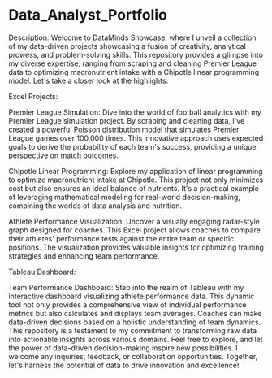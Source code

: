 # Data_Analyst_Portfolio
Description:
Welcome to DataMinds Showcase, where I unveil a collection of my data-driven projects showcasing a fusion of creativity, analytical prowess, and problem-solving skills. This repository provides a glimpse into my diverse expertise, ranging from scraping and cleaning Premier League data to optimizing macronutrient intake with a Chipotle linear programming model. Let's take a closer look at the highlights:

Excel Projects:

Premier League Simulation:
Dive into the world of football analytics with my Premier League simulation project. By scraping and cleaning data, I've created a powerful Poisson distribution model that simulates Premier League games over 100,000 times. This innovative approach uses expected goals to derive the probability of each team's success, providing a unique perspective on match outcomes.

Chipotle Linear Programming:
Explore my application of linear programming to optimize macronutrient intake at Chipotle. This project not only minimizes cost but also ensures an ideal balance of nutrients. It's a practical example of leveraging mathematical modeling for real-world decision-making, combining the worlds of data analysis and nutrition.

Athlete Performance Visualization:
Uncover a visually engaging radar-style graph designed for coaches. This Excel project allows coaches to compare their athletes' performance tests against the entire team or specific positions. The visualization provides valuable insights for optimizing training strategies and enhancing team performance.

Tableau Dashboard:

Team Performance Dashboard:
Step into the realm of Tableau with my interactive dashboard visualizing athlete performance data. This dynamic tool not only provides a comprehensive view of individual performance metrics but also calculates and displays team averages. Coaches can make data-driven decisions based on a holistic understanding of team dynamics.
This repository is a testament to my commitment to transforming raw data into actionable insights across various domains. Feel free to explore, and let the power of data-driven decision-making inspire new possibilities. I welcome any inquiries, feedback, or collaboration opportunities. Together, let's harness the potential of data to drive innovation and excellence!
